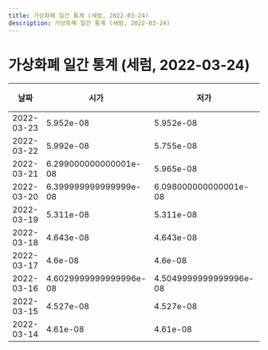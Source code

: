 ```yaml
---
title: 가상화폐 일간 통계 (세럼, 2022-03-24)
description: 가상화폐 일간 통계 (세럼, 2022-03-24)
---
```



가상화폐 일간 통계 (세럼, 2022-03-24)
===

|날짜|시가|저가|고가|종가|비고|
|--|--|--|--|--|--|
|2022-03-23|5.952e-08|5.952e-08|7.5e-08|7.347e-08|    |
|2022-03-22|5.992e-08|5.755e-08|6.008e-08|5.8359999999999995e-08|    |
|2022-03-21|6.299000000000001e-08|5.965e-08|6.562e-08|5.965e-08|    |
|2022-03-20|6.399999999999999e-08|6.098000000000001e-08|7.285e-08|6.391999999999999e-08|    |
|2022-03-19|5.311e-08|5.311e-08|6.44e-08|6.295e-08|    |
|2022-03-18|4.643e-08|4.643e-08|5.389e-08|5.113e-08|    |
|2022-03-17|4.6e-08|4.6e-08|4.647e-08|4.647e-08|    |
|2022-03-16|4.6029999999999996e-08|4.5049999999999996e-08|4.6029999999999996e-08|4.6020000000000004e-08|    |
|2022-03-15|4.527e-08|4.527e-08|4.626e-08|4.626e-08|    |
|2022-03-14|4.61e-08|4.61e-08|4.61e-08|4.61e-08|    |
